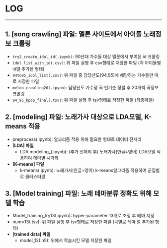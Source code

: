 # LOG
-----------------
## 1. [song crawling] 파일: 멜론 사이트에서 아이돌 노래정보 크롤링
  * `try2_create_idol_id(.ipynb)`: 90년대 가수들 대상 멜론에서 부여된 id 크롤링
  * `idol_list_with_id(.csv)`: 위 파일 실행 후 csv형태로 저장한 파일 (각 아이돌별 id열 추가된 형태)
  * `94to95_idol_list(.csv)`: 위 파일 중 담당년도(94,95)에 해당하는 가수들만 따로 저장한 파일
  * `melon_crawling20(.ipynb)`: 담당년도 가수당 곡 인기순 정렬 후 20개씩 곡정보 크롤링
  * `94_95_kpop_final(.tsv)`: 위 파일 실행 후 tsv형태로 저장한 파일 (최종파일)
  

## 2. [modeling] 파일: 노래가사 대상으로 LDA모델, K-means 적용
  * preprocess(.ipynb): 알고리즘 적용 위해 필요한 형태로 데이터 전처리  
  * **[LDA] 파일**
    * LDA modeling_(.ipynb): (추가 전처리 후) 노래가사(한글+영어) LDA모델 적용하여 테마별 시각화
  * **[K-means] 파일**
    * k-means(.ipynb): 노래가사(한글+영어) k-means알고리즘 적용하여 군집별로 클러스터링
    
    
## 3. [Model training] 파일: 노래 테마분류 정확도 위해 모델 학습
  * Model_training_try13(.ipynb): hyper-parameter 13개로 조정 후 테마 지정
  * num=13(.tsv): 위 파일 실행 후 tsv형태로 저장한 파일 (곡별로 테마 열 추가된 형태)
  * **[trained data] 파일**
    * model_13(.h5): 위에서 학습시킨 모델 저장한 파일
